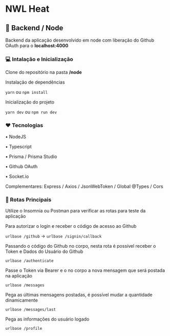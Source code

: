 # NWL Heat

## 🎲 Backend / Node

Backend da aplicação desenvolvido em node com liberação do Github OAuth para o **localhost:4000**

### 💻 Intalação e Inicialização

Clone do repositório na pasta **/node**

Instalação de dependências

`yarn` ou `npm install`

Inicialização do projeto

`yarn dev` ou `npm run dev`

### ❤ Tecnologias

• NodeJS

• Typescript

• Prisma / Prisma Studio

• Github OAuth

• Socket.io

Complementares: Express / Axios / JsonWebToken / Global @Types / Cors

### 🚛 Rotas Principais

Utilize o Insomnia ou Postman para verificar as rotas para teste da aplicação

Para autorizar o login e receber o código de acesso ao Github

`urlbase /github` -> `urlbase /signin/callback`

Passando o código do Github no corpo, nesta rota é possível receber o Token e Dados do Usuário do Github

`urlbase /authenticate`

Passe o Token via Bearer e o no corpo a nova mensagem que será postada na aplicação

`urlbase /messages`

Pega as últimas mensagens postadas, é possível mudar a quantidade dinamicamente

`urlbase /messages/last`

Pega as informações do usuário logado

`urlbase /profile`
